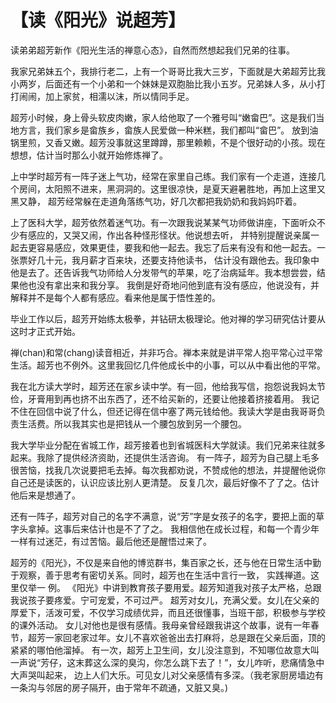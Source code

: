 # 【读《阳光》说超芳】

读弟弟超芳新作《阳光生活的禅意心态》，自然而然想起我们兄弟的往事。

我家兄弟妹五个，我排行老二，上有一个哥哥比我大三岁，下面就是大弟超芳比我小两岁，后面还有一个小弟和一个妹妹是双胞胎比我小五岁。兄弟妹人多，从小打打闹闹，加上家贫，相濡以沫，所以情同手足。

超芳小时候，身上骨头软皮肉嫩，家人给他取了一个雅号叫“嫩畲巴”。这是我们当地方言，我们家乡是畲族乡，畲族人民爱做一种米糕，我们都叫“畲巴”。
放到油锅里煎，又香又嫩。超芳没事就这里蹲蹲，那里赖赖，不是个很好动的小孩。现在想想，估计当时那么小就开始修炼禅了。

上中学时超芳有一阵子迷上气功，经常在家里自己练。我们家有一个走道，连接几个房间，太阳照不进来，黑洞洞的。这里很凉快，是夏天避暑胜地，再加上这里又黑又静，
超芳经常躲在走道角落练气功，好几次都把我奶奶和我妈妈吓着。

上了医科大学，超芳依然着迷气功。有一次跟我说某某气功师做讲座，下面听众不少有感应的，又哭又闹，作出各种怪形怪状。他说想去听，
并特别提醒说亲属一起去更容易感应，效果更佳，要我和他一起去。我忘了后来有没有和他一起去。一张票好几十元，我月薪才百来块，还要支持他读书，
估计没有跟他去。我印象中他是去了。还告诉我气功师给人分发带气的苹果，吃了治病延年。我本想尝尝，结果他也没有拿出来和我分享。
我倒是好奇地问他到底有没有感应，他说没有，并解释并不是每个人都有感应。看来他是属于悟性差的。

毕业工作以后，超芳开始练太极拳，并钻研太极理论。他对禅的学习研究估计要从这时才正式开始。

禅(chan)和常(chang)读音相近，并非巧合。禅本来就是讲平常人抱平常心过平常生活。超芳也不例外。这里我回忆几件他成长中的小事，可以从中看出他的平常。

我在北方读大学时，超芳还在家乡读中学。有一回，他给我写信，抱怨说我妈太节俭，牙膏用到再也挤不出东西了，还不给买新的，还要让他接着挤接着用。
我记不住在回信中说了什么，但还记得在信中塞了两元钱给他。我读大学是由我哥哥负责生活费。所以我其实也是把钱从一个腰包放到另一个腰包。

我大学毕业分配在省城工作，超芳接着也到省城医科大学就读。我们兄弟来往就多起来。我除了提供经济资助，还提供生活咨询。
有一阵子，超芳为自己腿上毛多很苦恼，找我几次说要把毛去掉。每次我都劝说，不赞成他的想法，并提醒他说你自己还是读医的，认识应该比别人更清楚。
反复几次，最后好像不了了之。估计他后来是想通了。

还有一阵子，超芳对自己的名字不满意，说“芳”字是女孩子的名字，要把上面的草字头拿掉。这事后来估计也是不了了之。
我相信他在成长过程，和每一个青少年一样有过迷茫，有过苦恼。最后他还是醒悟过来了。

超芳的《阳光》，不仅是来自他的博览群书，集百家之长，还与他在日常生活中勤于观察，善于思考有密切关系。同时，超芳也在生活中言行一致，
实践禅道。这里仅举一 例。 《阳光》中讲到教育孩子要用爱。超芳知道我对孩子太严格，总跟我说孩子要疼爱。宁可宠爱，不可过严。
超芳对女儿，充满父爱。女儿在父亲的厚爱下，活泼可爱，不仅学习成绩优异，而且还很懂事，当班干部，积极参与学校的课外活动。
女儿对他也是很有感情。我母亲曾经跟我讲这个故事，说有一年春节，超芳一家回老家过年。女儿不喜欢爸爸出去打麻将，总是跟在父亲后面，顶的紧紧的哪怕他溜掉。
有一次，超芳上卫生间，女儿没注意到，不知哪位故意大叫一声说“芳仔，这末葬这么深的臭沟，你怎么跳下去了！”，女儿咋听，悲痛情急中大声哭叫起来，
边上人们大乐。可见女儿对父亲感情有多深。（我老家厨房墙边有一条沟与邻居的房子隔开，由于常年不疏通，又脏又臭。)
